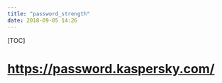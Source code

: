 ```yaml
---
title: "password_strength"
date: 2018-09-05 14:26
---
```


[TOC]

# https://password.kaspersky.com/

